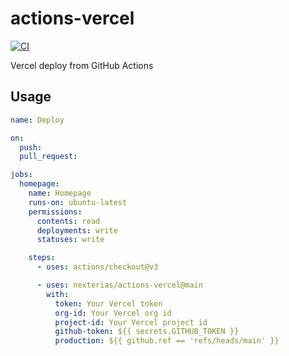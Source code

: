 # actions-vercel

[![CI](https://github.com/nexterias/actions-vercel/actions/workflows/ci.yml/badge.svg)](https://github.com/nexterias/actions-vercel/actions/workflows/ci.yml)

Vercel deploy from GitHub Actions

## Usage

```yml
name: Deploy

on:
  push:
  pull_request:

jobs:
  homepage:
    name: Homepage
    runs-on: ubuntu-latest
    permissions:
      contents: read
      deployments: write
      statuses: write

    steps:
      - uses: actions/checkout@v3

      - uses: nexterias/actions-vercel@main
        with:
          token: Your Vercel token
          org-id: Your Vercel org id
          project-id: Your Vercel project id
          github-token: ${{ secrets.GITHUB_TOKEN }}
          production: ${{ github.ref == 'refs/heads/main' }}
```
